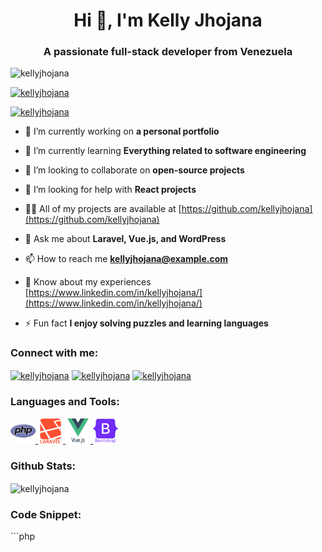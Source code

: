 <h1 align="center">Hi 👋, I'm Kelly Jhojana</h1>
<h3 align="center">A passionate full-stack developer from Venezuela</h3>

<p align="left"> <img src="https://komarev.com/ghpvc/?username=kellyjhojana&label=Profile%20views&color=0e75b6&style=flat" alt="kellyjhojana" /> </p>

<p align="left"> <a href="https://github.com/ryo-ma/github-profile-trophy"><img src="https://github-profile-trophy.vercel.app/?username=kellyjhojana" alt="kellyjhojana" /></a> </p>

<p align="left"> <a href="https://twitter.com/kellyjhojana" target="blank"><img src="https://img.shields.io/twitter/follow/kellyjhojana?logo=twitter&style=for-the-badge" alt="kellyjhojana" /></a> </p>

- 🔭 I’m currently working on **a personal portfolio**

- 🌱 I’m currently learning **Everything related to software engineering**

- 👯 I’m looking to collaborate on **open-source projects**

- 🤝 I’m looking for help with **React projects**

- 👨‍💻 All of my projects are available at [https://github.com/kellyjhojana](https://github.com/kellyjhojana)

- 💬 Ask me about **Laravel, Vue.js, and WordPress**

- 📫 How to reach me **kellyjhojana@example.com**

- 📄 Know about my experiences [https://www.linkedin.com/in/kellyjhojana/](https://www.linkedin.com/in/kellyjhojana/)

- ⚡ Fun fact **I enjoy solving puzzles and learning languages**

<h3 align="left">Connect with me:</h3>
<p align="left">
<a href="https://twitter.com/kellyjhojana" target="blank"><img align="center" src="https://raw.githubusercontent.com/rahuldkjain/github-profile-readme-generator/master/src/images/icons/Social/twitter.svg" alt="kellyjhojana" height="30" width="40" /></a>
<a href="https://linkedin.com/in/kellyjhojana" target="blank"><img align="center" src="https://raw.githubusercontent.com/rahuldkjain/github-profile-readme-generator/master/src/images/icons/Social/linked-in-alt.svg" alt="kellyjhojana" height="30" width="40" /></a>
<a href="https://fb.com/kellyjhojana" target="blank"><img align="center" src="https://raw.githubusercontent.com/rahuldkjain/github-profile-readme-generator/master/src/images/icons/Social/facebook.svg" alt="kellyjhojana" height="30" width="40" /></a>
</p>

<h3 align="left">Languages and Tools:</h3>
<p align="left"> 
<a href="https://www.php.net" target="_blank" rel="noreferrer"> <img src="https://raw.githubusercontent.com/devicons/devicon/master/icons/php/php-original.svg" alt="php" width="40" height="40"/> </a> 
<a href="https://laravel.com/" target="_blank" rel="noreferrer"> <img src="https://raw.githubusercontent.com/devicons/devicon/master/icons/laravel/laravel-plain-wordmark.svg" alt="laravel" width="40" height="40"/> </a> 
<a href="https://vuejs.org/" target="_blank" rel="noreferrer"> <img src="https://raw.githubusercontent.com/devicons/devicon/master/icons/vuejs/vuejs-original-wordmark.svg" alt="vuejs" width="40" height="40"/> </a> 
<a href="https://getbootstrap.com" target="_blank" rel="noreferrer"> <img src="https://raw.githubusercontent.com/devicons/devicon/master/icons/bootstrap/bootstrap-plain-wordmark.svg" alt="bootstrap" width="40" height="40"/> </a>
</p>

<h3 align="left">Github Stats:</h3>
<p align="left"> <img align="center" src="https://github-readme-stats.vercel.app/api?username=kellyjhojana&show_icons=true&locale=en" alt="kellyjhojana" /></p>

<h3 align="left">Code Snippet:</h3>
```php
<?php
$name = "Kelly";
$age = 22;
echo "My name is " . $name . " and my age is " . $age;
?>

